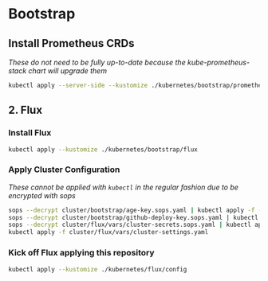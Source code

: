 # Bootstrap

## Install Prometheus CRDs

_These do not need to be fully up-to-date because the kube-prometheus-stack chart will upgrade them_

```sh
kubectl apply --server-side --kustomize ./kubernetes/bootstrap/prometheus
```

## 2. Flux

### Install Flux

```sh
kubectl apply --kustomize ./kubernetes/bootstrap/flux
```

### Apply Cluster Configuration

_These cannot be applied with `kubectl` in the regular fashion due to be encrypted with sops_

```sh
sops --decrypt cluster/bootstrap/age-key.sops.yaml | kubectl apply -f -
sops --decrypt cluster/bootstrap/github-deploy-key.sops.yaml | kubectl apply -f -
sops --decrypt cluster/flux/vars/cluster-secrets.sops.yaml | kubectl apply -f -
kubectl apply -f cluster/flux/vars/cluster-settings.yaml
```

### Kick off Flux applying this repository

```sh
kubectl apply --kustomize ./kubernetes/flux/config
```
